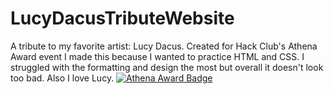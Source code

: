 # LucyDacusTributeWebsite
A tribute to my favorite artist: Lucy Dacus. Created for Hack Club's Athena Award event
I made this because I wanted to practice HTML and CSS. I struggled with the formatting and design the most but overall it doesn't look too bad. Also I love Lucy.
[![Athena Award Badge](https://img.shields.io/endpoint?url=https%3A%2F%2Faward.athena.hackclub.com%2Fapi%2Fbadge)](https://award.athena.hackclub.com?utm_source=readme)
